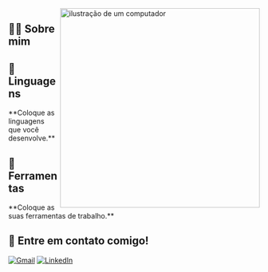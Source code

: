 <img src="https://raw.githubusercontent.com/MicaelliMedeiros/micaellimedeiros/master/image/computer-illustration.png" alt="ilustração de um computador" min-width="400px" max-width="400px" width="400px" align="right">

<p align="left"> 
  <h2>✌🏻 Sobre mim</h2>
</p>

<p align="left">
  <h2>🦄 Linguagens</h2> **Coloque as linguagens que você desenvolve.**
</p>

<p align="left">
  <h2>💼 Ferramentas</h2> **Coloque as suas ferramentas de trabalho.**
</p>

<p align="left">
  <h2>💌 Entre em contato comigo!</h2>
</p>

<p align="left">
  <a href="#" title="Gmail">
  <img src="https://img.shields.io/badge/-Gmail-FF0000?style=flat-square&labelColor=FF0000&logo=gmail&logoColor=white&link=LINK-DO-SEU-GMAIL" alt="Gmail"/></a>
  <a href="https://www.linkedin.com/in/nathalia-ferrett/" title="LinkedIn">
  <img src="https://img.shields.io/badge/-Linkedin-0e76a8?style=flat-square&logo=Linkedin&logoColor=white&link=LINK-DO-SEU-LINKEDIN" alt="LinkedIn"/></a>
</p>
